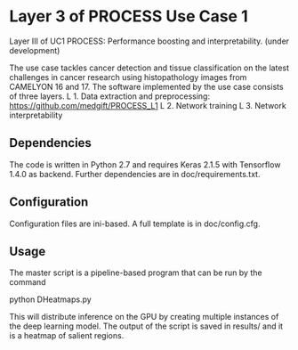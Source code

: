 # Layer 3 of PROCESS Use Case 1
Layer III of UC1 PROCESS: Performance boosting and interpretability. 
(under development)

The use case tackles cancer detection and tissue classification on the latest challenges in cancer research using histopathology images from CAMELYON 16 and 17. 
The software implemented by the use case consists of three layers. 
L 1. Data extraction and preprocessing: https://github.com/medgift/PROCESS_L1
L 2. Network training
L 3. Network interpretability 

## Dependencies
The code is written in Python 2.7 and requires Keras 2.1.5 with Tensorflow 1.4.0 as backend. Further dependencies are in doc/requirements.txt.

## Configuration
Configuration files are ini-based. A full template is in doc/config.cfg.

## Usage

The master script is a pipeline-based program that can be run by the command

python DHeatmaps.py 

This will distribute inference on the GPU by creating multiple instances of the deep learning model. 
The output of the script is saved in results/ and it is a heatmap of salient regions. 



